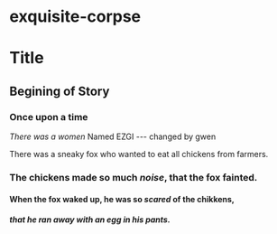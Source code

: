 # exquisite-corpse

# Title
## Begining of Story 
### Once upon a time 
*There was a women*  Named EZGI --- changed by gwen

There was a sneaky fox who wanted to eat all chickens from farmers.

### The **chickens** made so much *noise*, that the **fox** fainted.
#### When the **fox** waked up, he was so *scared* of the **chikkens**,
##### that he ran away with an **egg** in his *pants*.
